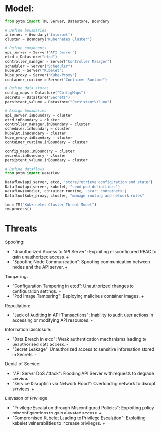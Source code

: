 # Model:
```python
from pytm import TM, Server, Datastore, Boundary

# Define boundaries
internet = Boundary("Internet")
cluster = Boundary("Kubernetes Cluster")

# Define components
api_server = Server("API Server")
etcd = Datastore("etcd")
controller_manager = Server("Controller Manager")
scheduler = Server("Scheduler")
kubelet = Server("Kubelet")
kube_proxy = Server("Kube-Proxy")
container_runtime = Server("Container Runtime")

# Define data stores
config_maps = Datastore("ConfigMaps")
secrets = Datastore("Secrets")
persistent_volume = Datastore("PersistentVolume")

# Assign boundaries
api_server.inBoundary = cluster
etcd.inBoundary = cluster
controller_manager.inBoundary = cluster
scheduler.inBoundary = cluster
kubelet.inBoundary = cluster
kube_proxy.inBoundary = cluster
container_runtime.inBoundary = cluster

config_maps.inBoundary = cluster
secrets.inBoundary = cluster
persistent_volume.inBoundary = cluster

# Define dataflows
from pytm import Dataflow

Dataflow(api_server, etcd, "store/retrieve configuration and state")
Dataflow(api_server, kubelet, "send pod definitions")
Dataflow(kubelet, container_runtime, "start containers")
Dataflow(kube_proxy, cluster, "manage routing and network rules")

tm = TM("Kubernetes Cluster Threat Model")
tm.process()
```

# Threats

Spoofing:
- "Unauthorized Access to API Server": Exploiting misconfigured RBAC to gain unauthorized access. +
- "Spoofing Node Communication": Spoofing communication between nodes and the API server. +

Tampering:
- "Configuration Tampering in etcd": Unauthorized changes to configuration settings. +
- "Pod Image Tampering": Deploying malicious container images. +

Repudiation:
- "Lack of Auditing in API Transactions": Inability to audit user actions in accessing or modifying API resources. -

Information Disclosure:
- "Data Breach in etcd": Weak authentication mechanisms leading to unauthorized data access. -
- "Secret Leakage": Unauthorized access to sensitive information stored in Secrets. -

Denial of Service:
- "API Server DoS Attack": Flooding API Server with requests to degrade service. +
- "Service Disruption via Network Flood": Overloading network to disrupt services. +

Elevation of Privilege:
- "Privilege Escalation through Misconfigured Policies": Exploiting policy misconfigurations to gain elevated access. +
- "Compromised Kubelet Leading to Privilege Escalation": Exploiting kubelet vulnerabilities to increase privileges. +